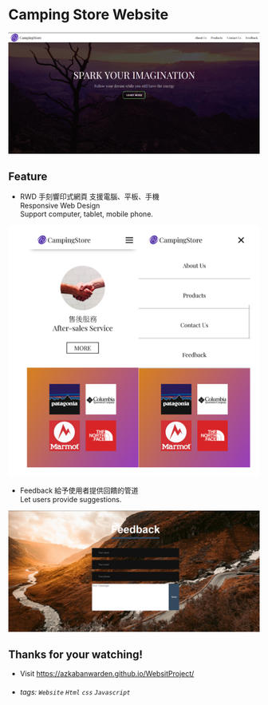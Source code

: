 Camping Store Website
===
![Website_pic](https://github.com/AZKABANWARDEN/WebsitProject/blob/master/DesignPic/Pictures/Coverphoto.png?raw=true)

## Feature

- RWD 手刻響印式網頁
支援電腦、平板、手機  
Responsive Web Design  
Support computer, tablet, mobile phone.

![RWD_pic](https://github.com/AZKABANWARDEN/WebsitProject/blob/master/DesignPic/Pictures/RWD.png?raw=true)
- Feedback
給予使用者提供回饋的管道  
 Let users provide suggestions.

![Feedback](https://github.com/AZKABANWARDEN/WebsitProject/blob/master/DesignPic/Pictures/feedback_readme.png?raw=true)

## Thanks for your watching!

- Visit https://azkabanwarden.github.io/WebsitProject/  
- ###### tags: `Website` `Html` `css` `Javascript`
